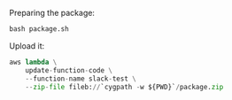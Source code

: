 

Preparing the package:

```python
bash package.sh
```

Upload it:

```python
aws lambda \
    update-function-code \
    --function-name slack-test \
    --zip-file fileb://`cygpath -w ${PWD}`/package.zip
```

